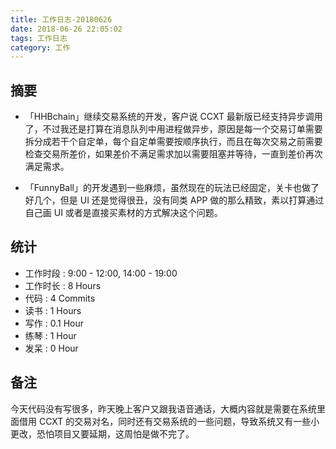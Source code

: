 ```yaml
---
title: 工作日志-20180626
date: 2018-06-26 22:05:02
tags: 工作日志
category: 工作
---
```


## 摘要

* 「HHBchain」继续交易系统的开发，客户说 CCXT 最新版已经支持异步调用了，不过我还是打算在消息队列中用进程做异步，原因是每一个交易订单需要拆分成若干个自定单，每个自定单需要按顺序执行，而且在每次交易之前需要检查交易所差价，如果差价不满足需求加以需要阻塞并等待，一直到差价再次满足需求。

* 「FunnyBall」的开发遇到一些麻烦，虽然现在的玩法已经固定，关卡也做了好几个，但是 UI 还是觉得很丑，没有同类 APP 做的那么精致，素以打算通过自己画 UI 或者是直接买素材的方式解决这个问题。

## 统计

* 工作时段 : 9:00 - 12:00, 14:00 - 19:00
* 工作时长 : 8 Hours
* 代码 : 4 Commits
* 读书 : 1 Hours
* 写作 : 0.1 Hour
* 练琴 : 1 Hour
* 发呆 : 0 Hour


## 备注

今天代码没有写很多，昨天晚上客户又跟我语音通话，大概内容就是需要在系统里面借用 CCXT 的交易对名，同时还有交易系统的一些问题，导致系统又有一些小更改，恐怕项目又要延期，这周怕是做不完了。

